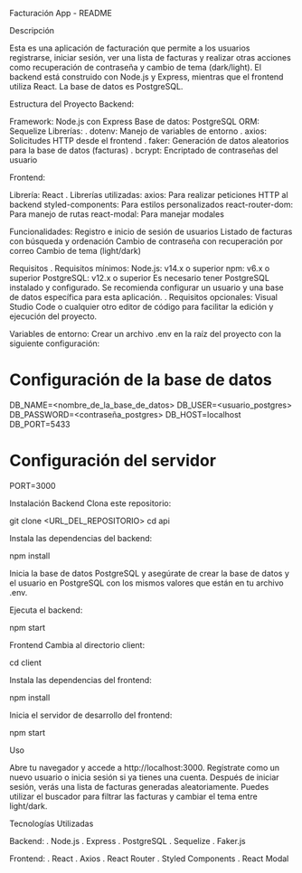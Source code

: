 Facturación App - README

Descripción

Esta es una aplicación de facturación que permite a los usuarios registrarse, iniciar sesión, ver una lista de facturas y realizar otras acciones como recuperación de contraseña y cambio de tema (dark/light). El backend está construido con Node.js y Express, mientras que el frontend utiliza React. La base de datos es PostgreSQL.

Estructura del Proyecto
Backend:

Framework: Node.js con Express
Base de datos: PostgreSQL
ORM: Sequelize
Librerías:
. dotenv: Manejo de variables de entorno
. axios: Solicitudes HTTP desde el frontend
. faker: Generación de datos aleatorios para la base de datos (facturas)
. bcrypt: Encriptado de contraseñas del usuario

Frontend:

Librería: React
. Librerías utilizadas:
axios: Para realizar peticiones HTTP al backend
styled-components: Para estilos personalizados
react-router-dom: Para manejo de rutas
react-modal: Para manejar modales

Funcionalidades:
Registro e inicio de sesión de usuarios
Listado de facturas con búsqueda y ordenación
Cambio de contraseña con recuperación por correo
Cambio de tema (light/dark)

Requisitos
. Requisitos mínimos:
Node.js: v14.x o superior
npm: v6.x o superior
PostgreSQL: v12.x o superior
Es necesario tener PostgreSQL instalado y configurado. Se recomienda configurar un usuario y una base de datos específica para esta aplicación.
. Requisitos opcionales:
Visual Studio Code o cualquier otro editor de código para facilitar la edición y ejecución del proyecto.

Variables de entorno:
Crear un archivo .env en la raíz del proyecto con la siguiente configuración:

# Configuración de la base de datos

DB_NAME=<nombre_de_la_base_de_datos>
DB_USER=<usuario_postgres>
DB_PASSWORD=<contraseña_postgres>
DB_HOST=localhost
DB_PORT=5433

# Configuración del servidor

PORT=3000

Instalación
Backend
Clona este repositorio:

git clone <URL_DEL_REPOSITORIO>
cd api

Instala las dependencias del backend:

npm install

Inicia la base de datos PostgreSQL y asegúrate de crear la base de datos y el usuario en PostgreSQL con los mismos valores que están en tu archivo .env.

Ejecuta el backend:

npm start

Frontend
Cambia al directorio client:

cd client

Instala las dependencias del frontend:

npm install

Inicia el servidor de desarrollo del frontend:

npm start

Uso

Abre tu navegador y accede a http://localhost:3000.
Regístrate como un nuevo usuario o inicia sesión si ya tienes una cuenta.
Después de iniciar sesión, verás una lista de facturas generadas aleatoriamente.
Puedes utilizar el buscador para filtrar las facturas y cambiar el tema entre light/dark.

Tecnologías Utilizadas

Backend:
. Node.js
. Express
. PostgreSQL
. Sequelize
. Faker.js

Frontend:
. React
. Axios
. React Router
. Styled Components
. React Modal

